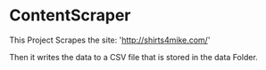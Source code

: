 # ContentScraper

This Project Scrapes the site: 'http://shirts4mike.com/'

Then it writes the data to a CSV file that is stored in the data Folder. 

